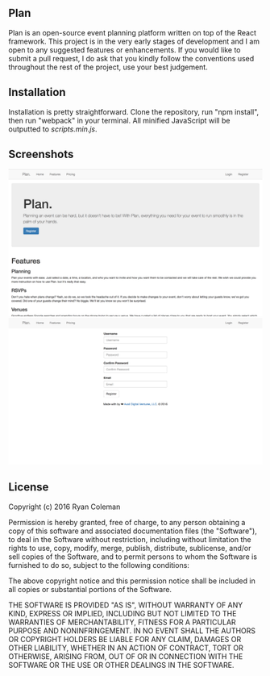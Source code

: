 ## Plan

Plan is an open-source event planning platform written on top of the React framework. This project is in the very early stages of development and I am open to any suggested features or enhancements. If you would like to submit a pull request, I do ask that you kindly follow the conventions used throughout the rest of the project, use your best judgement.

## Installation

Installation is pretty straightforward. Clone the repository, run "npm install", then run "webpack" in your terminal. All minified JavaScript will be outputted to <i>scripts.min.js</i>.

## Screenshots

![Alt text](/media/screenshot1.jpg?raw=true "Home Page")
![Alt text](/media/screenshot2.jpg?raw=true "Register Page")

## License

Copyright (c) 2016 Ryan Coleman

Permission is hereby granted, free of charge, to any person obtaining a copy of this software and associated documentation files (the "Software"), to deal in the Software without restriction, including without limitation the rights to use, copy, modify, merge, publish, distribute, sublicense, and/or sell copies of the Software, and to permit persons to whom the Software is furnished to do so, subject to the following conditions:

The above copyright notice and this permission notice shall be included in all copies or substantial portions of the Software.

THE SOFTWARE IS PROVIDED "AS IS", WITHOUT WARRANTY OF ANY KIND, EXPRESS OR IMPLIED, INCLUDING BUT NOT LIMITED TO THE WARRANTIES OF MERCHANTABILITY, FITNESS FOR A PARTICULAR PURPOSE AND NONINFRINGEMENT. IN NO EVENT SHALL THE AUTHORS OR COPYRIGHT HOLDERS BE LIABLE FOR ANY CLAIM, DAMAGES OR OTHER LIABILITY, WHETHER IN AN ACTION OF CONTRACT, TORT OR OTHERWISE, ARISING FROM, OUT OF OR IN CONNECTION WITH THE SOFTWARE OR THE USE OR OTHER DEALINGS IN THE SOFTWARE.
